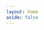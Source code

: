 ```yaml
---
layout: home
aside: false
---
```


<InfoPanelComponent :border="false" class="my-20">
    <template #title>Describo Web</template>
    <template #text>
        <div>
            Access it at
            <LinkComponent link="https://describo.github.io/web">https://describo.github.io/web</LinkComponent>. Use this version
            to get started quickly with the describo environment. For a more full
            featured environment take a look at
            <LinkComponent link="/desktop" target="">Describo desktop</LinkComponent>.
        </div>
    </template>
    <template #content>
        <div class="flex flex-col space-y-4">
            <div>
                Only available in Google Chrome and Microsoft Edge (unfortunately one of the
                capabilities it requires is not available in other browsers).
            </div>
            <div class="flex flex-row justify-center space-x-10">
                <div>
                    <img src="/images/logos/chrome.png" class="h-20" />
                </div>
                <div>
                    <img src="/images/logos/edge.png" class="h-20" />
                </div>
            </div>
        </div>
    </template>
</InfoPanelComponent>

<FooterComponent class="mt-6"/>
